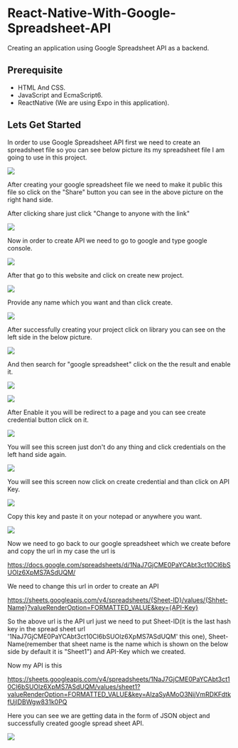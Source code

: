 # React-Native-With-Google-Spreadsheet-API

Creating an application using Google Spreadsheet API as a backend.

## Prerequisite

- HTML And CSS.
- JavaScript and EcmaScript6.
- ReactNative (We are using Expo in this application).

## Lets Get Started

In order to use Google Spreadsheet API first we need to create an spreadsheet file so you can see below picture its my spreadsheet file I am going to use in this project.

![](pictures/google-spreadsheet.png)

After creating your google spreadsheet file we need to make it public this file so click on the "Share" button you can see in the above picture on the right hand side.

After clicking share just click "Change to anyone with the link"

![](pictures/share.png)

Now in order to create API we need to go to google and type google console.

![](pictures/google-console.png)

After that go to this website and click on create new project.

![](pictures/create-project.png)

Provide any name which you want and than click create.

![](pictures/project-name.png)

After successfully creating your project click on library you can see on the left side in the below picture.

![](pictures/library.png)

And then search for "google spreadsheet" click on the the result and enable it.

![](pictures/spreadsheet-api.png)

![](pictures/enable.png)

After Enable it you will be redirect to a page and you can see create credential button click on it.

![](pictures/create-credentials.png)

You will see this screen just don't do any thing and click credentials on the left hand side again.

![](pictures/credentials.png)

You will see this screen now click on create credential and than click on API Key.

![](pictures/create-credentials2.png)

Copy this key and paste it on your notepad or anywhere you want.

![](pictures/api-key.png)

Now we need to go back to our google spreadsheet which we create before and copy the url in my case the url is

https://docs.google.com/spreadsheets/d/1NaJ7GjCME0PaYCAbt3ct10Cl6bSUOlz6XpMS7ASdUQM/

We need to change this url in order to create an API

https://sheets.googleapis.com/v4/spreadsheets/{Sheet-ID}/values/{Shhet-Name}?valueRenderOption=FORMATTED_VALUE&key={API-Key}

So the above url is the API url just we need to put Sheet-ID(it is the last hash key in the spread sheet url '1NaJ7GjCME0PaYCAbt3ct10Cl6bSUOlz6XpMS7ASdUQM' this one), Sheet-Name(remember that sheet name is the name which is shown on the below side by default it is "Sheet1") and API-Key which we created.

Now my API is this

https://sheets.googleapis.com/v4/spreadsheets/1NaJ7GjCME0PaYCAbt3ct10Cl6bSUOlz6XpMS7ASdUQM/values/sheet1?valueRenderOption=FORMATTED_VALUE&key=AIzaSyAMoO3NijVmRDKFdtkfUjIDBWgw831k0PQ

Here you can see we are getting data in the form of JSON object and successfully created google spread sheet API.

![](pictures/API.png)

